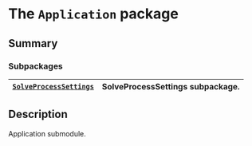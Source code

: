 # The `Application` package

## Summary

### Subpackages

| [`SolveProcessSettings`](SolveProcessSettings/index.md#module-ansys.mechanical.stubs.Ansys.ACT.Mechanical.Application.SolveProcessSettings)   | SolveProcessSettings subpackage.   |
|-----------------------------------------------------------------------------------------------------------------------------------------------|------------------------------------|

## Description

Application submodule.

<!-- !! processed by numpydoc !! -->
